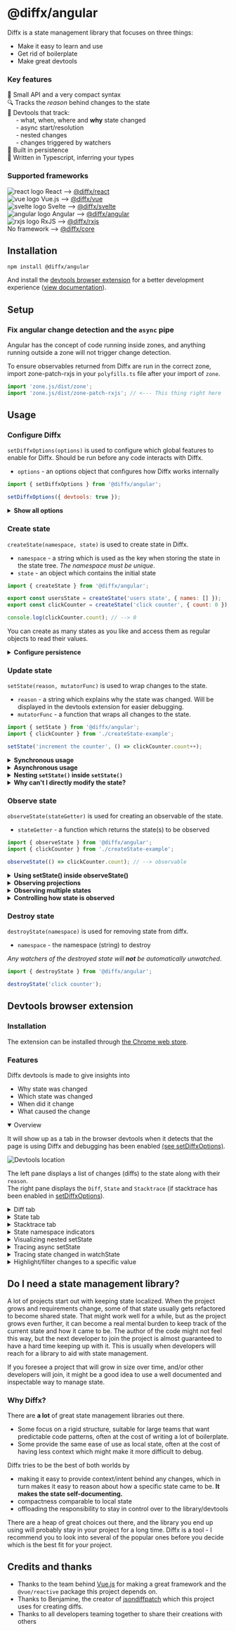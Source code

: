 # @diffx/angular

Diffx is a state management library that focuses on three things:

* Make it easy to learn and use
* Get rid of boilerplate
* Make great devtools

### Key features

🤏 Small API and a very compact syntax  
🔍 Tracks the _reason_ behind changes to the state  
🔧 Devtools that track:  
&nbsp;&nbsp;&nbsp;&nbsp;&nbsp;- what, when, where and **why** state changed  
&nbsp;&nbsp;&nbsp;&nbsp;&nbsp;- async start/resolution  
&nbsp;&nbsp;&nbsp;&nbsp;&nbsp;- nested changes  
&nbsp;&nbsp;&nbsp;&nbsp;&nbsp;- changes triggered by watchers  
💾 Built in persistence  
📝 Written in Typescript, inferring your types


### Supported frameworks

![react logo](https://github.com/jbjorge/diffx/raw/master/assets/framework-logos/react.png) React
--> [@diffx/react](https://github.com/jbjorge/diffx/tree/master/react)  
![vue logo](https://github.com/jbjorge/diffx/raw/master/assets/framework-logos/vue.png) Vue.js
--> [@diffx/vue](https://github.com/jbjorge/diffx/tree/master/vue)  
![svelte logo](https://github.com/jbjorge/diffx/raw/master/assets/framework-logos/svelte.png) Svelte
--> [@diffx/svelte](https://github.com/jbjorge/diffx/tree/master/svelte)  
![angular logo](https://github.com/jbjorge/diffx/raw/master/assets/framework-logos/angular.png) Angular
--> [@diffx/angular](https://github.com/jbjorge/diffx/tree/master/angular)  
![rxjs logo](https://github.com/jbjorge/diffx/raw/master/assets/framework-logos/rxjs.png) RxJS
--> [@diffx/rxjs](https://github.com/jbjorge/diffx/tree/master/rxjs)  
No framework --> [@diffx/core](https://github.com/jbjorge/diffx/tree/master/core)



## Installation

```shell
npm install @diffx/angular
```

And install
the [devtools browser extension](https://chrome.google.com/webstore/detail/diffx-devtools/ecijpnkbdaghilfokgbcieakdfbibeec)
for a better development experience ([view documentation](#devtools-browser-extension)).

## Setup

### Fix angular change detection and the `async` pipe
Angular has the concept of code running inside zones, and anything running outside a zone will not trigger change
detection.

To ensure observables returned from Diffx are run in the correct zone, import zone-patch-rxjs in your `polyfills.ts`
file after your import of `zone`.

```javascript
import 'zone.js/dist/zone';
import 'zone.js/dist/zone-patch-rxjs'; // <--- This thing right here
```




## Usage



### Configure Diffx

`setDiffxOptions(options)` is used to configure which global features to enable for Diffx. Should be run before any code
interacts with Diffx.

* `options` - an options object that configures how Diffx works internally

```javascript
import { setDiffxOptions } from '@diffx/angular';

setDiffxOptions({ devtools: true });
```

<details>
    <summary><strong>Show all options</strong></summary>

```javascript
import { setDiffxOptions } from '@diffx/angular';

setDiffxOptions({
    /**
     * Enable viewing the state history in devtools.
     * Not recommended for use in a production environment.
     * If set to true, `createDiffs` will also be implicitly true.
     *
     * Default: false
     */
    devtools: false,
    /**
     * Store a stack-trace with every diff if `createDiffs` is enabled.
     * Will be displayed in devtools to help with tracking down
     * which code is making state changes.
     *
     * NOT recommended in production environment since creating stack traces is a slow operation!
     *
     * Default: false
     */
    includeStackTrace: false,
    /**
     * Persist the latest snapshot of all states and automatically use that as the initial state
     *
     * Default: false
     */
    persistent: false,
    /**
     * Location for storing persistent state.
     * E.g. localStorage or sessionStorage
     *
     * Default: null
     */
    persistenceLocation: null,
    /**
     * Whether to record all diffs of the state in-memory.
     *
     * Default: false
     **/
    createDiffs: false,
    /**
     * Max nesting depth.
     *
     * If a loop of setState <--> watchState is accidentally created, it will run off and crash
     * (and potentially crash the main thread). To avoid this, a max nesting depth can be set.
     *
     * Default: 100
     */
    maxNestingDepth: 100
});
```

</details>





### Create state

`createState(namespace, state)` is used to create state in Diffx.

* `namespace` - a string which is used as the key when storing the state in the state tree. _The namespace must be
  unique_.
* `state` - an object which contains the initial state

```javascript
import { createState } from '@diffx/angular';

export const usersState = createState('users state', { names: [] });
export const clickCounter = createState('click counter', { count: 0 });

console.log(clickCounter.count); // --> 0
```

You can create as many states as you like and access them as regular objects to read their values.



<details>
    <summary><strong>Configure persistence</strong></summary>

`createState(..., ..., options)`

* `options`- optional settings for this particular state
    * `persistent` - Persist the latest snapshot of this state and automatically use that as the initial state. Setting
      it to `false` will exclude the state from persistence, even though it is globally set to `true`
      in `setDiffxOptions`.  
      Default: `false`

    * `persistenceLocation` - Location for persisting this particular state - e.g. `window.sessionStorage`.  
      Default: `false`

```javascript
import { setDiffxOptions, createState } from '@diffx/angular';

// this enables persistence for all states globally
setDiffxOptions({
    persistent: true,
    persistenceLocation: sessionStorage
})

// this disables persistence for a specific state (if it's enabled globally)
export const clickCounter = createState('click counter', { count: 0 }, { persistent: false });

// this state is persisted in accordance with the global settings in `setDiffxOptions`
export const clickCounter = createState('click counter', { count: 0 });

// this state is persisted in localStorage instead of the globally defined persistenceLocation
export const clickCounter = createState('click counter', { count: 0 }, { persistenceLocation: localStorage });
```

</details>





### Update state

`setState(reason, mutatorFunc)` is used to wrap changes to the state.

* `reason` - a string which explains why the state was changed. Will be displayed in the devtools extension for easier
  debugging.
* `mutatorFunc` - a function that wraps all changes to the state.

```javascript
import { setState } from '@diffx/angular';
import { clickCounter } from './createState-example';

setState('increment the counter', () => clickCounter.count++);
```




<details>
    <summary><strong>Synchronous usage</strong></summary>

Since Diffx is proxy-based, it will keep track of anything happening within `setState()`.  
Multiple states can be changed within one `setState()`:

```javascript
import { setState } from '@diffx/angular';
import { clickCounter, usersState } from './createState-example';

setState('Change the counter and add a user', () => {
    clickCounter.count++;
    if (clickCounter.count > 2) {
        clickCounter.count = 200;
    }
    usersState.names.push('John');
})
```

This will also create an entry in the devtools  
![devtools entry screenshot](https://github.com/jbjorge/diffx/raw/master/assets/devtools/img_9.png)

</details>


<details>
    <summary><strong>Asynchronous usage</strong></summary>

`setState(reason, asyncMutatorFunc, onDone [, onError])` is used to make asynchronous changes to the state (and enhances
tracking of async state in Diffx devtools).

* `reason` - a string which explains why the state was changed. Will be displayed in the devtools extension for easier
  debugging.
* `asyncMutatorFunc` - a function that is free to change the state, and returns a rxjs `Observable`.
* `onDone` - a function that receives the result of `asyncMutatorFunc` as an argument, and is free to change the state.
* `onError` - a function that receives the error from `asyncMutatorFunc` as an argument, and is free to change the
  state.

```javascript
import { createState, setState } from '@diffx/angular';
import { fetchUsersFromServer } from './some-file';

export const usersState = createState('users state', {
    isFetching: false,
    names: [],
    fetchErrorMessage: ''
});

setState(
    'fetch and update usersState',
    () => {
        // set state before the async work begins
        usersState.fetchErrorMessage = '';
        usersState.names = [];
        usersState.isFetching = true;
        // return the async work
        return fetchUsersFromServer();
    },
    result => {
        // the async work succeeded
        usersState.names = result;
        usersState.isFetching = false;
    },
    error => {
        // the async work failed
        usersState.fetchErrorMessage = error.message;
        usersState.isFetching = false;
    }
);
```

The `asyncMutatorFunc` and its resolution with `onDone` or `onError` will be tracked in the devtools:
<table>
<tr>
<td>onDone</td>
<td>

![async onDone in devtools](https://github.com/jbjorge/diffx/raw/master/assets/devtools/img_10.png)

</td>
</tr>
<tr>
<td>onError</td>
<td>

![async onError in devtools](https://github.com/jbjorge/diffx/raw/master/assets/devtools/img_11.png)

</td>
</tr>
</table>

</details>



<details>
    <summary><strong>Nesting <code>setState()</code> inside <code>setState()</code></strong></summary>

To avoid repeating yourself, it can be beneficial to wrap `setState` in a function that can be reused.

```javascript
import { createState, setState } from '@diffx/angular';
import { usersState } from './createState-example';

export function addUser(name) {
    setState('Add user', () => usersState.names.push(name));
}
```

To make the state history more readable, the usage of the wrapped `setState` above can be used inside a `setState`
providing a reason for the changes and grouping them.

```javascript
// in some other file
import { setState } from '@diffx/angular';
import { addUser } from './example-above';

setState('PeopleComponent: User clicked "Save usersState"', () => {
    addUser('John');
    addUser('Jenny');
});
```

This nesting will be displayed in the devtools as an indented hierarchical list, clarifying why "Add user" happened:  
![nesting in devtools](https://github.com/jbjorge/diffx/raw/master/assets/devtools/img_7.png)

Nesting can go as many levels deep as desired, making it easy to see who did what and why, and at the same time making
it easy to discover reusable compositions of `setState`.

</details>



<details>
    <summary><strong>Why can't I directly modify the state?</strong></summary>

By having the freedom to change state from *anywhere* in the codebase, state can quickly get out of control and be
difficult to debug if there is no human-readable reasoning behind why a change was made.  
To ensure that the usage experience stays developer friendly, easy to debug, and help with identifying which code needs
refactoring, Diffx enforces the use of `setState` since it groups changes and allows the developer to specify a `reason`
for the changes.

_Any changes made to the state outside of `setState()` will throw an error._

```javascript
import { clickCounter } from './createState-example';

clickCounter.count++; // this will throw an error
```

</details>







### Observe state

`observeState(stateGetter)` is used for creating an observable of the state.

* `stateGetter` - a function which returns the state(s) to be observed

```javascript
import { observeState } from '@diffx/angular';
import { clickCounter } from './createState-example';

observeState(() => clickCounter.count); // --> observable
```





<details>
    <summary><strong>Using setState() inside observeState()</strong></summary>

```javascript
import { observeState, setState } from '@diffx/angular';
import { clickCounter, usersState } from './createState-example';

observeState(() => clickCounter.count)
    .pipe(
    	filter(count => count === 5),
        take(1)
    )
    .subscribe(countIsFive => {
        if (!countIsFive) return;
        setState('counter has the value 5, so I added another user', () => {
            usersState.names.push('Jenny');
        });
    });
```

This will also be tracked in the devtools and tagged with "watcher".  
![devtools watcher example](https://github.com/jbjorge/diffx/raw/master/assets/devtools/img_13.png)

The tag can be hovered/clicked for more information about its trigger origin.  
![devtools watcher hover example](https://github.com/jbjorge/diffx/raw/master/assets/devtools/img_14.png)

</details>

<details>
    <summary><strong>Observing projections</strong></summary>

```javascript
import { observeState } from '@diffx/angular';
import { clickCounter } from './createState-example';

observeState(() => clickCounter.count > 5)
  .subscribe(isGreaterThanFive => {
  	console.log(isGreaterThanFive); // --> true/false
  });
```
</details>


<details>
    <summary><strong>Observing multiple states</strong></summary>

```javascript
import { observeState } from '@diffx/angular';
import { clickCounter, usersState } from './createState-example';

observeState(() => [clickCounter.count, usersState.names])
  .subscribe(([count, names]) => {
  	console.log(count) // --> number
  });
```
</details>

<details>
    <summary><strong>Controlling how state is observed</strong></summary>

To have fine-grained control over how the state is observed, an options object can be provided as the second argument.

```javascript
import { observeState } from '@diffx/rxjs';
import { clickCounter } from './createState-example-above';

const observable = observeState(() => clickCounter.count, {
    /**
     * Whether to start with emitting the current value of the observed item(s).
     *
     * Default: `false`
     */
    emitInitialValue: false,
    /**
     * Whether to emit each change to the state during .setState (eachValueUpdate),
     * the current state after each .setState and .setState nested within it (eachSetState),
     * or to only emit the final state after the outer .setState function has finished running (setStateDone).
     *
     * Default: `setStateDone`
     */
    emitOn: 'eachSetState' | 'setStateDone' | 'eachValueUpdate',
    /**
     * Custom comparer function to decide if the state has changed.
     * Receives newValue and oldValue as arguments and should return `true` for changed
     * and `false` for no change.
     *
     * Default: Diffx built in comparer
     */
    hasChangedComparer: (newValue, oldValue) => 'true / false'
});
```

</details>



### Destroy state

`destroyState(namespace)` is used for removing state from diffx.

* `namespace` - the namespace (string) to destroy

_Any watchers of the destroyed state will **not** be automatically unwatched_.

```javascript
import { destroyState } from '@diffx/angular';

destroyState('click counter');
```








## Devtools browser extension

### Installation

The extension can be installed through
[the Chrome web store](https://chrome.google.com/webstore/detail/diffx-devtools/ecijpnkbdaghilfokgbcieakdfbibeec).

### Features

Diffx devtools is made to give insights into

* Why state was changed
* Which state was changed
* When did it change
* What caused the change

<details open><summary>Overview</summary>


It will show up as a tab in the browser devtools when it detects that the page is using Diffx and debugging has been
enabled [(see setDiffxOptions)](#configure-diffx).

![Devtools location](https://github.com/jbjorge/diffx/raw/master/assets/devtools-7.png)

The left pane displays a list of changes (diffs) to the state along with their `reason`.  
The right pane displays the `Diff`, `State` and `Stacktrace` (if stacktrace has been enabled
in [setDiffxOptions](#configure-diffx)).

</details>

<details><summary>Diff tab</summary>

Displays the difference between each change made by `setState()`.

![Diff tab preview](https://github.com/jbjorge/diffx/raw/master/assets/devtools-1.png)

</details>
<details><summary>State tab</summary>

Displays the current state at the selected diff.

![State tab preview](https://github.com/jbjorge/diffx/raw/master/assets/devtools-6.png)

</details>
<details><summary>Stacktrace tab</summary>

Displays the stack trace for the code that led to this state change.

![Stacktrace tab preview](https://github.com/jbjorge/diffx/raw/master/assets/devtools-5.png)

</details>
<details><summary>State namespace indicators</summary>

The dots in the left tab indicate which state was changed with their color, can be hovered to view the namespace and
clicked to filter the list by that state.

![State type hints](https://github.com/jbjorge/diffx/raw/master/assets/devtools-4.png)

</details>
<details><summary>Visualizing nested setState</summary>

For places where `setState()` has been used inside `setState()`, the left pane will display a nested view with colors
used for displaying nesting depth.

![Nested setState preview](https://github.com/jbjorge/diffx/raw/master/assets/devtools-2.png)

</details>
<details><summary>Tracing async setState</summary>

For async operations done with `setState()`, the left pane will display an `async` tag where the operation starts, and
a `resolve`/`reject`  tag where the async operation finished.  
These tags are highlighted with a color to make it easier to spot which operations belong together and are also
clickable to filter by.

![setState preview](https://github.com/jbjorge/diffx/raw/master/assets/devtools-3.png)

</details>
<details><summary>Tracing state changed in watchState</summary>

If a `watchState()` runs `setState()`, the left pane will display a `watcher` tag to indicate that the change was
triggered.

![watchState tracing preview 1](https://github.com/jbjorge/diffx/raw/master/assets/devtools-8.png)

The `watcher` tag can be hovered to see which state change triggered it and clicked to find the state change.

![watchState tracing preview 2](https://github.com/jbjorge/diffx/raw/master/assets/devtools-9.png)

To see where in the code the watcher was run, enable `includeStackTrace` in [setDiffxOptions](#setdiffxoptions) and open
the Stacktrace tab for the entry tagged with the `watcher`.

</details>
<details><summary>Highlight/filter changes to a specific value</summary>

The Highlight and Filter button can be used to find the state changes that affected a specific value.

![highlight/filter preview](https://github.com/jbjorge/diffx/raw/master/assets/devtools-10.png)

</details>

## Do I need a state management library?

A lot of projects start out with keeping state localized. When the project grows and requirements change, some of that
state usually gets refactored to become shared state. That might work well for a while, but as the project grows even
further, it can become a real mental burden to keep track of the current state and how it came to be. The author of the
code might not feel this way, but the next developer to join the project is almost guaranteed to have a hard time
keeping up with it. This is usually when developers will reach for a library to aid with state management.

If you foresee a project that will grow in size over time, and/or other developers will join, it might be a good idea to
use a well documented and inspectable way to manage state.

### Why Diffx?

There are **a lot** of great state management libraries out there.

* Some focus on a rigid structure, suitable for large teams that want predictable code patterns, often at the cost of
  writing a lot of boilerplate.
* Some provide the same ease of use as local state, often at the cost of having less context which might make it more
  difficult to debug.

Diffx tries to be the best of both worlds by

* making it easy to provide context/intent behind any changes, which in turn makes it easy to reason about how a
  specific state came to be. **It makes the state self-documenting.**
* compactness comparable to local state
* offloading the responsibility to stay in control over to the library/devtools

There are a heap of great choices out there, and the library you end up using will probably stay in your project for a
long time. Diffx is a tool - I recommend you to look into several of the popular ones before you decide which is the
best fit for your project.

## Credits and thanks

* Thanks to the team behind [Vue.js](https://vuejs.org/) for making a great framework and the `@vue/reactive` package
  this project depends on.
* Thanks to Benjamine, the creator of [jsondiffpatch](https://github.com/benjamine/jsondiffpatch) which this project
  uses for creating diffs.
* Thanks to all developers teaming together to share their creations with others

